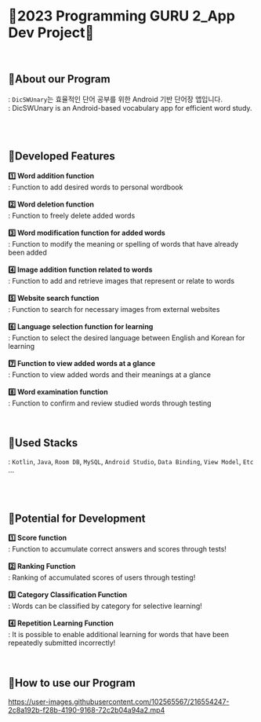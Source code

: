 # 📜2023 Programming GURU 2_App Dev Project📜

<br><h2>🌈About our Program</h2>
: `DicSWUnary`는 효율적인 단어 공부를 위한 Android 기반 단어장 앱입니다.<br>
: DicSWUnary is an Android-based vocabulary app for efficient word study.

<br><br><h2>🌈Developed Features</h2>
**1️⃣ Word addition function**<br>
: Function to add desired words to personal wordbook<br><br>
**2️⃣ Word deletion function**<br>
: Function to freely delete added words<br><br>
**3️⃣ Word modification function for added words**<br>
: Function to modify the meaning or spelling of words that have already been added<br><br>
**4️⃣ Image addition function related to words**<br>
: Function to add and retrieve images that represent or relate to words<br><br>
**5️⃣ Website search function**<br>
: Function to search for necessary images from external websites<br><br>
**6️⃣ Language selection function for learning**<br>
: Function to select the desired language between English and Korean for learning<br><br>
**7️⃣ Function to view added words at a glance**<br>
: Function to view added words and their meanings at a glance<br><br>
**8️⃣ Word examination function**<br>
: Function to confirm and review studied words through testing<br>


<br><h2>🌈Used Stacks</h2>
: `Kotlin`, `Java`, `Room DB`, `MySQL`, `Android Studio`, `Data Binding`, `View Model`, `Etc` ...

<br><br><h2>🌈Potential for Development</h2>
**1️⃣ Score function**<br>
: Function to accumulate correct answers and scores through tests!<br><br>
**2️⃣ Ranking Function**<br>
: Ranking of accumulated scores of users through testing!<br><br>
**3️⃣ Category Classification Function**<br>
: Words can be classified by category for selective learning!<br><br>
**4️⃣ Repetition Learning Function**<br>
: It is possible to enable additional learning for words that have been repeatedly submitted incorrectly!<br>

<br><h2>🌈How to use our Program</h2>

https://user-images.githubusercontent.com/102565567/216554247-2c8a192b-f28b-4190-9168-72c2b04a94a2.mp4





